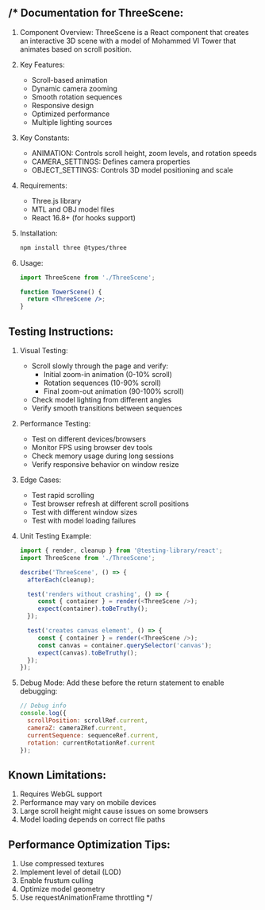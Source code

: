 /*
Documentation for ThreeScene:
--------------

1. Component Overview:
    ThreeScene is a React component that creates an interactive 3D scene with a model of Mohammed VI Tower
    that animates based on scroll position.

2. Key Features:
    - Scroll-based animation
    - Dynamic camera zooming
    - Smooth rotation sequences
    - Responsive design
    - Optimized performance
    - Multiple lighting sources

3. Key Constants:
    - ANIMATION: Controls scroll height, zoom levels, and rotation speeds
    - CAMERA_SETTINGS: Defines camera properties
    - OBJECT_SETTINGS: Controls 3D model positioning and scale

4. Requirements:
    - Three.js library
    - MTL and OBJ model files
    - React 16.8+ (for hooks support)

5. Installation:
    ```bash or powershell
    npm install three @types/three
    ```

6. Usage:
    ```jsx
    import ThreeScene from './ThreeScene';
    
    function TowerScene() {
      return <ThreeScene />;
    }
    ```

Testing Instructions:
--------------------

1. Visual Testing:
    - Scroll slowly through the page and verify:
      * Initial zoom-in animation (0-10% scroll)
      * Rotation sequences (10-90% scroll)
      * Final zoom-out animation (90-100% scroll)
    - Check model lighting from different angles
    - Verify smooth transitions between sequences

2. Performance Testing:
    - Test on different devices/browsers
    - Monitor FPS using browser dev tools
    - Check memory usage during long sessions
    - Verify responsive behavior on window resize

3. Edge Cases:
    - Test rapid scrolling
    - Test browser refresh at different scroll positions
    - Test with different window sizes
    - Test with model loading failures

4. Unit Testing Example:
    ```javascript
    import { render, cleanup } from '@testing-library/react';
    import ThreeScene from './ThreeScene';

    describe('ThreeScene', () => {
      afterEach(cleanup);

      test('renders without crashing', () => {
         const { container } = render(<ThreeScene />);
         expect(container).toBeTruthy();
      });

      test('creates canvas element', () => {
         const { container } = render(<ThreeScene />);
         const canvas = container.querySelector('canvas');
         expect(canvas).toBeTruthy();
      });
    });
    ```

5. Debug Mode:
    Add these before the return statement to enable debugging:
    ```javascript
    // Debug info
    console.log({
      scrollPosition: scrollRef.current,
      cameraZ: cameraZRef.current,
      currentSequence: sequenceRef.current,
      rotation: currentRotationRef.current
    });
    ```

Known Limitations:
-----------------
1. Requires WebGL support
2. Performance may vary on mobile devices
3. Large scroll height might cause issues on some browsers
4. Model loading depends on correct file paths

Performance Optimization Tips:
----------------------------
1. Use compressed textures
2. Implement level of detail (LOD)
3. Enable frustum culling
4. Optimize model geometry
5. Use requestAnimationFrame throttling
*/
